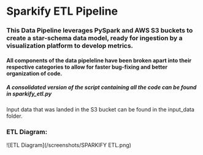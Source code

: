 # Sparkify ETL Pipeline

### This Data Pipeline leverages PySpark and AWS S3 buckets to create a star-schema data model, ready for ingestion by a visualization platform to develop metrics.

#### All components of the data pipeleline have been broken apart into their respective categories to allow for faster bug-fixing and better organization of code.
##### A consolidated version of the script containing all the code can be found in sparkify_etl.py

Input data that was landed in the S3 bucket can be found in the input_data folder.

### ETL Diagram:
![ETL Diagram](/screenshots/SPARKIFY ETL.png)